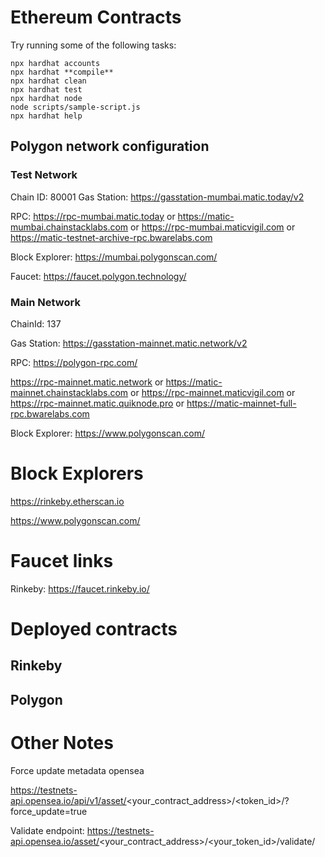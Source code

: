 # Ethereum Contracts

Try running some of the following tasks:

```shell
npx hardhat accounts
npx hardhat **compile**
npx hardhat clean
npx hardhat test
npx hardhat node
node scripts/sample-script.js
npx hardhat help
```


## Polygon network configuration

### Test Network

Chain ID: 80001
Gas Station: https://gasstation-mumbai.matic.today/v2

RPC: https://rpc-mumbai.matic.today or
https://matic-mumbai.chainstacklabs.com or
https://rpc-mumbai.maticvigil.com or
https://matic-testnet-archive-rpc.bwarelabs.com


Block Explorer: https://mumbai.polygonscan.com/

Faucet: https://faucet.polygon.technology/

### Main Network

ChainId: 137

Gas Station: https://gasstation-mainnet.matic.network/v2

RPC: https://polygon-rpc.com/

https://rpc-mainnet.matic.network or
https://matic-mainnet.chainstacklabs.com or
https://rpc-mainnet.maticvigil.com or
https://rpc-mainnet.matic.quiknode.pro or
https://matic-mainnet-full-rpc.bwarelabs.com

Block Explorer: https://www.polygonscan.com/


# Block Explorers

https://rinkeby.etherscan.io

https://www.polygonscan.com/

# Faucet links
Rinkeby: https://faucet.rinkeby.io/



# Deployed contracts

## Rinkeby


## Polygon




# Other Notes

Force update metadata opensea

https://testnets-api.opensea.io/api/v1/asset/<your_contract_address>/<token_id>/?force_update=true

Validate endpoint: 
https://testnets-api.opensea.io/asset/<your_contract_address>/<your_token_id>/validate/ 


